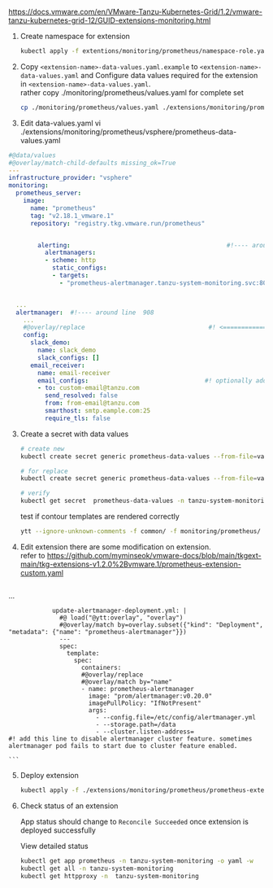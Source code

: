 https://docs.vmware.com/en/VMware-Tanzu-Kubernetes-Grid/1.2/vmware-tanzu-kubernetes-grid-12/GUID-extensions-monitoring.html



1. Create namespace for extension

    ```sh
    kubectl apply -f extentions/monitoring/prometheus/namespace-role.yaml
    ```

2. Copy `<extension-name>-data-values.yaml.example` to `<extension-name>-data-values.yaml` and
   Configure data values required for the extension in `<extension-name>-data-values.yaml`. <br>
   rather copy ./monitoring/prometheus/values.yaml for complete set
   ``` sh
   cp ./monitoring/prometheus/values.yaml ./extensions/monitoring/prometheus/vsphere/prometheus-data-values.yaml
   ```

2. Edit data-values.yaml 
vi ./extensions/monitoring/prometheus/vsphere/prometheus-data-values.yaml

```yaml      
#@data/values
#@overlay/match-child-defaults missing_ok=True
---
infrastructure_provider: "vsphere"
monitoring:
  prometheus_server:
    image:
      name: "prometheus"
      tag: "v2.18.1_vmware.1"
      repository: "registry.tkg.vmware.run/prometheus"


        alerting:                                           #!---- around line 211 
          alertmanagers:
          - scheme: http
            static_configs:
            - targets:
              - "prometheus-alertmanager.tanzu-system-monitoring.svc:80"  #! alermanager service listens on port 80.


  ...
  alertmanager:  #!---- around line  908 
    ...
    #@overlay/replace                                  #! <============ put this to prevent ytt errors.
    config:
      slack_demo:
        name: slack_demo
        slack_configs: []
      email_receiver:
        name: email-receiver
        email_configs:                                #! optionally add email config
        - to: custom-email@tanzu.com
          send_resolved: false
          from: from-email@tanzu.com
          smarthost: smtp.eample.com:25
          require_tls: false

```

3. Create a secret with data values
   ```sh
   # create new
   kubectl create secret generic prometheus-data-values --from-file=values.yaml=./extensions/monitoring/prometheus/vsphere/prometheus-data-values.yaml -n tanzu-system-monitoring

   # for replace
   kubectl create secret generic prometheus-data-values --from-file=values.yaml=./extensions/monitoring/prometheus/vsphere/prometheus-data-values.yaml -n tanzu-system-monitoring -o yaml --dry-run | kubectl replace -f-

   # verify
   kubectl get secret  prometheus-data-values -n tanzu-system-monitoring -o 'go-template={{ index .data "values.yaml" }}' | base64 -d 
   ```
   
   test if contour templates are rendered correctly
   ```sh
   ytt --ignore-unknown-comments -f common/ -f monitoring/prometheus/  -f ./extensions/monitoring/prometheus/vsphere/prometheus-data-values.yaml  -v infrastructure_provider=vsphere 
   ```


4. Edit extension
    there are some modification on extension. <br>
    refer to  https://github.com/myminseok/vmware-docs/blob/main/tkgext-main/tkg-extensions-v1.2.0%2Bvmware.1/prometheus-extension-custom.yaml
    ```
 ...

                update-alertmanager-deployment.yml: |
                  #@ load("@ytt:overlay", "overlay")
                  #@overlay/match by=overlay.subset({"kind": "Deployment", "metadata": {"name": "prometheus-alertmanager"}})
                  ---
                  spec:
                    template:
                      spec:
                        containers:
                        #@overlay/replace
                        #@overlay/match by="name"
                        - name: prometheus-alertmanager
                          image: "prom/alertmanager:v0.20.0"
                          imagePullPolicy: "IfNotPresent"
                          args:
                            - --config.file=/etc/config/alertmanager.yml
                            - --storage.path=/data
                            - --cluster.listen-address=                        #! add this line to disable alertmanager cluster feature. sometimes alertmanager pod fails to start due to cluster feature enabled.
                           
    ```
    
5. Deploy extension  

    ```sh 
    kubectl apply -f ./extensions/monitoring/prometheus/prometheus-extension.yaml
    
    ```


6. Check status of an extension

   App status should change to `Reconcile Succeeded` once extension is deployed successfully
   
   View detailed status

    ```sh
    kubectl get app prometheus -n tanzu-system-monitoring -o yaml -w
    kubectl get all -n tanzu-system-monitoring
    kubectl get httpproxy -n  tanzu-system-monitoring
    
    ```

